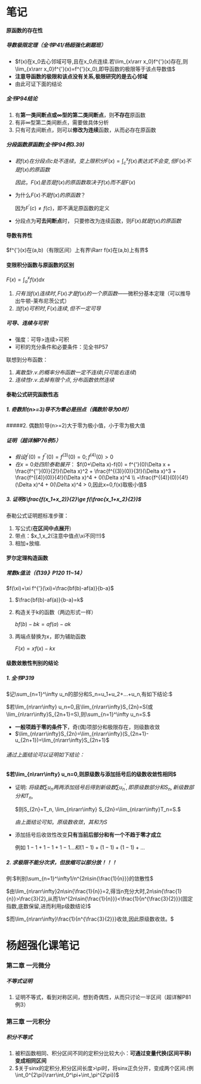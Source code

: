 # 笔记

#### 原函数的存在性

##### 导数极限定理（全书P41/杨超强化刷题班）

+ $f(x)在x_0去心邻域可导,且在x_0点连续.若\lim_{x\rarr x_0}f^{'}(x)存在,则\lim_{x\rarr x_0}f^{'}(x)=f^{'}(x_0),即导函数的极限等于该点导数值$
+ **注意导函数的极限和该点没有关系,极限研究的是去心邻域**
+ 由此可证下面的结论

##### 全书P94结论

1. 有**第一类间断点或$\infty$型的第二类间断点**，则**不存在**原函数
2. 有非$\infty$型第二类间断点，需要做具体分析
3. 只有可去间断点，则可以**修改为连续**函数，从而必存在原函数

##### 分段函数原函数(全书P94例3.39)

+ $若f(x)在分段点c处不连续，变上限积分F(x)=\int_c^xf(x)表达式不会变,但F(x)不是f(x)的原函数$

  $因此，F(x)是否是f(x)的原函数取决于f(x)而不是F(x)$

+ 为什么$F(x)不是f(x)的原函数？$

  因为$F^{'}(c)\ne f(c)$，即不满足原函数的定义

+ 分段点为**可去间断点**时，
  只要修改为连续函数，则$F(x)就是f(x)的原函数$

#### 导数有界性

$f^{'}(x)在(a,b)（有限区间）上有界\Rarr f(x)在(a,b)上有界$



#### 变限积分函数与原函数的区别

$F(x)=\int_a^xf(x)dx$

1. $只有当f(x)连续时,F(x)才是f(x)的一个原函数$——微积分基本定理（可以推导出牛顿-莱布尼茨公式）
2. $当f(x)可积时,F(x)连续,但不一定可导$

##### 可导、连续与可积

+ 强度：可导>连续>可积
+ 可积的充分条件和必要条件：见全书P57

联想到分布函数：

1. $离散型r.v.的概率分布函数一定不连续(只可能右连续)$
2. $连续性r.v.去掉有限个点,分布函数依然连续$



#### 泰勒公式研究函数性态

##### 1. 奇数阶(n>=3)导不为零必是拐点（偶数阶导为0时）

#####2. 偶数阶导(n>=2)大于零为极小值，小于零为极大值

##### 证明（超详解P76例5）

+ $假设f^{'}(0)=f^{''}(0)=f^{(3)}(0)=0;f^{(4)}(0)>0$
+ $在x=0处四阶泰勒展开：$
  $f(0+\Delta x)-f(0) = f^{'}(0)\Delta x + \frac{f^{''}(0)}{2!}(\Delta x)^2 + \frac{f^{(3)}(0)}{3!}(\Delta x)^3 + \frac{f^{(4)}(0)}{4!}(\Delta x)^4 + 0(\Delta x)^4 \\ =\frac{f^{(4)}(0)}{4!}(\Delta x)^4 + 0(\Delta x)^4 > 0,因此x=0,f(x)取极小值$

##### 3. 证明$\frac{f(x_1+x_2)}{2}\ge f(\frac{x_1+x_2}{2})$

泰勒公式证明题标准步骤：

1. 写公式(**在区间中点展开**)
2. 带点：$x_1,x_2(注意中值点\xi不同!!!)$
3. 相加+放缩.

#### 罗尔定理构造函数

##### 常数k值法（《139》P120 11~14）

$f(\xi)+\xi f^{'}(\xi)=\frac{bf(b)-af(a)}{b-a}$

1. $\frac{bf(b)-af(a)}{b-a}=k$

2. 构造关于k的函数（两边形式一样）

   $bf(b)-bk=af(a)-ak$

3. 两端点替换为x，即为辅助函数

   $F(x)=xf(x)-kx$



#### 级数敛散性判别的结论

##### 1. 全书P319

$记\sum_{n=1}^\infty u_n的部分和S_n=u_1+u_2+...+u_n,有如下结论:$

$若\lim_{n\rarr\infty} u_n=0,且\lim_{n\rarr\infty}S_{2n}=S(或\lim_{n\rarr\infty}S_{2n+1}=S),则\sum_{n=1}^\infty u_n=S.$

+ **一般项趋于零的条件下**，奇(偶)项部分和极限存在，则级数收敛
+ $\lim_{n\rarr\infty}S_{2n}=\lim_{n\rarr\infty}(S_{2n+1}-u_{2n+1})=\lim_{n\rarr\infty}S_{2n+1}$

###### 通过上面结论可以证明如下结论：

**$若\lim_{n\rarr\infty} u_n=0,则原级数与添加括号后的级数收敛性相同$**

+ 证明: $将级数\sum u_n两两添加括号后得到新级数\sum u_n^{'},即原级数部分和S_n,新级数部分和T_n,$

  $则S_{2n}=T_n, \lim_{n\rarr\infty} S_{2n}=\lim_{n\rarr\infty}T_n=S.$

  $由上面结论可知，原级数收敛，其和为S$

+ 添加括号后收敛性改变**只有当前后部分和有一个不趋于零才成立**

  例如 $1-1+1-1+1-1...和(1-1)+(1-1)+(1-1)+...$



##### 2. 求极限不能分次求，但放缩可以部分放！！！

例:$判别\sum_{n=1}^\infty1/n^{2n\sin{\frac{1}{n}}}的敛散性$

$由\lim_{n\rarr\infty}2n\sin{\frac{1}{n}}=2,得当n充分大时,2n\sin{\frac{1}{n}}>\frac{3}{2},从而1/n^{2n\sin{\frac{1}{n}}}<\frac{1}{n^{\frac{3}{2}}}(固定指数,底数保留,进而利用p级数结论)$

$而\lim_{n\rarr\infty}\frac{1}{n^{\frac{3}{2}}}收敛,因此原级数收敛。$

# 杨超强化课笔记

### 第二章 一元微分

##### 不等式证明

1. 证明不等式，看到对称区间，想到奇偶性，从而只讨论一半区间（超详解P81例3）



### 第三章 一元积分



##### 积分不等式

1. 被积函数相同、积分区间不同的定积分比较大小：**可通过变量代换(区间平移)变成相同区间**
2. $关于sinx的定积分,积分区间长度>\pi时，将sinx正负分开，变成两个区间.(例\int_0^{2\pi}\rarr\int_0^\pi+\int_\pi^{2\pi})$

